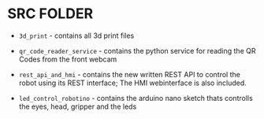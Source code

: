 # SRC FOLDER




* `3d_print` - contains all 3d print files

* `qr_code_reader_service` - contains the python service for reading the QR Codes from the front webcam

* `rest_api_and_hmi` - contains the new written REST API to control the robot using its REST interface; The HMI webinterface is also included.

* `led_control_robotino` - contains the arduino nano sketch thats controlls the eyes, head, gripper and the leds
